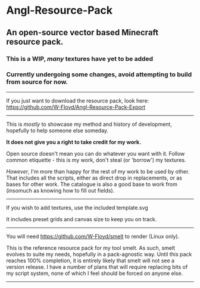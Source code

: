 # Angl-Resource-Pack
## An open-source vector based Minecraft resource pack.
### This is a WIP, *many* textures have yet to be added
### Currently undergoing some changes, avoid attempting to build from source for now.

***

If you just want to download the resource pack, look here: https://github.com/W-Floyd/Angl-Resource-Pack-Export

***

This is *mostly* to showcase my method and history of development, hopefully to help someone else someday.  

**It does not give you a right to take credit for my work.**

Open source doesn't mean you can do whatever you want with it. Follow common etiquette - this is my work, don't steal (or 'borrow') my textures.  

*However*, I'm more than happy for the rest of my work to be used by other. That includes all the scripts, either as direct drop in replacements, or as bases for other work. The catalogue is also a good base to work from (insomuch as knowing how to fill out fields).

***

If you wish to add textures, use the included template.svg  

It includes preset grids and canvas size to keep you on track.

***

You will need https://github.com/W-Floyd/smelt to render (Linux only).  

This is the reference resource pack for my tool smelt. As such, smelt evolves to suite my needs, hopefully in a pack-agnostic way. Until this pack reaches 100% completion, it is entirely likely that smelt will not see a version release. I have a number of plans that will require replacing bits of my script system, none of which I feel should be forced on anyone else.

***
